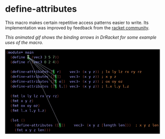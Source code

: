 define-attributes
=================

This macro makes certain repetitive access patterns easier to write.
Its implementation was improved by feedback from the [racket community](https://racket.discourse.group/t/define-attributes-macro-is-this-useful-ideas-for-improvements/300?u=simonls).

_This animated gif shows the binding arrows in DrRacket for some example uses of the macro._

![This animated gif shows the binding arrows in DrRacket for some example uses of the macro.](scribblings/examplecodearrows.gif)

